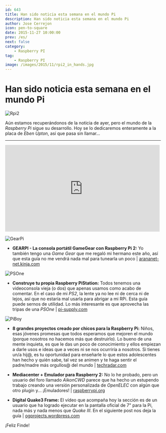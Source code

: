 ```yaml
---
id: 643
title: Han sido noticia esta semana en el mundo Pi
description: Han sido noticia esta semana en el mundo Pi
author: Jose Cerrejon
icon: pen-to-square
date: 2015-11-27 10:00:00
prev: /es/
next: false
category:
    - Raspberry PI
tag:
    - Raspberry PI
image: /images/2015/11/rpi2_in_hands.jpg
---
```


# Han sido noticia esta semana en el mundo Pi

![Rpi2](/images/2015/11/rpi2_in_hands.jpg)

Aún estamos recuperándonos de la noticia de ayer, pero el mundo de la _Raspberry Pi_ sigue su desarrollo. Hoy se lo dedicaremos enteramente a la placa de _Eben Upton_, así que pasa sin llamar...

---

<iframe width="500" height="281" src="https://www.youtube.com/embed/9-uqkaTKKF8?rel=0&amp;showinfo=0" frameborder="0" allowfullscreen></iframe>

![GearPi](/images/2015/11/gearPi.png)

-   **GEARPI - La consola portátil GameGear con Raspberry Pi 2:** Yo también tengo una _Game Gear_ que me regaló mi hermano este año, así que esta guía no me vendrá nada mal para tunearla un poco | [arananet-net.kinja.com](https://arananet-net.kinja.com/gearpi-la-consola-portatil-gamegear-con-raspberry-pi-1742518721?rev=1447518753878)

![PSOne](/images/2015/11/PiStation.png)

-   **Construye tu propia Raspberry PiStation:** Todos tenemos una videoconsola vieja (o dos) que apenas usamos como acabo de comentar. En el caso de mi _PS2_, la lente ya no lee ni de cerca ni de lejos, así que no estaría mal usarla para abrigar a mi RPi. Esta guía puede sernos de utilidad. Lo más interesante es que aprovecha las tripas de una _PSOne_ | [pi-supply.com](https://www.pi-supply.com/make/build-raspberry-pistation/?v=04c19fa1e772)

![PiBoy](/images/2015/11/boy_proyect.png)

-   **8 grandes proyectos creado por chicos para la Raspberry Pi:** Niños, esas jóvenes promesas que todos esperamos que mejoren el mundo (porque nosotros no hacemos más que destruirlo). Lo bueno de una mente inquieta, es que le das un poco de conocimiento y ellos empiezan a darle usos e ideas que a veces ni se nos ocurriría a nosotros. Si tienes un/a hij@, es tu oportunidad para enseñarle lo que estos adolescentes han hecho y quién sabe, tal vez se animen y te haga sentir el padre/madre más orgullos@ del mundo | [techradar.com](https://www.techradar.com/news/computing/8-great-raspberry-pi-projects-created-by-kids-1143243)

-   **Mediacenter + Emulador para Raspberry 2:** No lo he probado, pero un usuario del foro llamado _AikonCWD_ parece que ha hecho un estupendo trabajo creando una versión personalizada de _OpenELEC_ con algún que otro plugin y... ¡Emuladores! | [raspberrypi.org](https://www.raspberrypi.org/forums/viewtopic.php?f=76&t=126203)

-   **Digital Quake3 Frame:** El vídeo que acompaña hoy la sección es de un usuario que ha logrado ejecutar en la pantalla oficial de 7" para la Pi, nada más y nada menos que _Quake III_. En el siguiente post nos deja la guía | [ogprojects.wordpress.com](https://ogprojects.wordpress.com/digital-quake3-frame/)

¡Feliz Finde!
